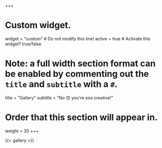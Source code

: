 +++
# Custom widget.
widget = "custom"  # Do not modify this line!
active = true  # Activate this widget? true/false

# Note: a full width section format can be enabled by commenting out the `title` and `subtitle` with a `#`.
title = "Gallery"
subtitle = "No :blush: you're soo creative!"

# Order that this section will appear in.
weight = 30
+++

{{< gallery >}}
